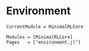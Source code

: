 # Environment

```@meta
CurrentModule = MinimalRLCore
```

```@autodocs
Modules = [MinimalRLCore]
Pages   = ["environment.jl"]
```

